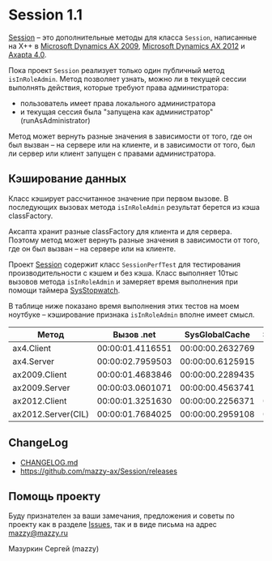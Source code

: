 # Session 1.1

[project]:https://github.com/mazzy-ax/Session
[license]:https://github.com/mazzy-ax/Session/blob/master/LICENSE
[ax2009]:ax2009
[ax2012]:ax2012
[ax4]:ax4

[Session][project] &ndash; это дополнительные методы для класса `Session`, написанные на X++ в [Microsoft Dynamics AX 2009][ax2009], [Microsoft Dynamics AX 2012][ax2012] и [Axapta 4.0][ax4].

Пока проект `Session` реализует только один публичный метод `isInRoleAdmin`. Метод позволяет узнать, можно ли в текущей сессии выполнять действия, которые требуют права администратора:

* пользователь имеет права локального администратора
* и текущая сессия была "запущена как администратор" (runAsAdministrator)

Метод может вернуть разные значения в зависимости от того, где он был вызван &ndash; на сервере или на клиенте, и в зависимости от того, был ли сервер или клиент запущен с правами администратора.

## Кэширование данных

Класс кэширует рассчитанное значение при первом вызове. В последующих вызовах метода `isInRoleAdmin` результат берется из кэша classFactory.

Аксапта хранит разные classFactory для клиента и для сервера. Поэтому метод может вернуть разные значения в зависимости от того, где он был вызван &ndash; на сервере или на клиенте.

Проект [Session][project] содержит класс `SessionPerfTest` для тестирования производительности с кэшем и без кэша. Класс выполняет 10тыс вызовов метода `isInRoleAdmin` и замеряет время выполнения при помощи таймера [SysStopwatch](https://github.com/mazzy-ax/SysStopwatch).

В таблице ниже показано время выполнения этих тестов на моем ноутбуке &ndash; кэширование признака `isInRoleAdmin` вполне имеет смысл.

| Метод | Вызов .net | SysGlobalCache | SysGlobalObjectCache |
|-|-|-|-|
| ax4.Client | 00:00:01.4116551 | 00:00:00.2632769 | |
| ax4.Server | 00:00:02.7959503 | 00:00:00.6125915 | |
| ax2009.Client | 00:00:01.4683846 | 00:00:00.2289435 | |
| ax2009.Server | 00:00:03.0601071 | 00:00:00.4563741 | |
| ax2012.Client     | 00:00:01.3251630 | 00:00:00.2256371 | 00:00:00.1816486 |
| ax2012.Server(CIL) | 00:00:01.7684025 | 00:00:00.2959108 | 00:00:00.2155927 |

## ChangeLog

* [CHANGELOG.md](CHANGELOG.md)
* <https://github.com/mazzy-ax/Session/releases>

## Помощь проекту

Буду признателен за ваши замечания, предложения и советы по проекту как в разделе [Issues](https://github.com/mazzy-ax/Session/issues), так и в виде письма на адрес <mazzy@mazzy.ru>

Мазуркин Сергей (mazzy)
